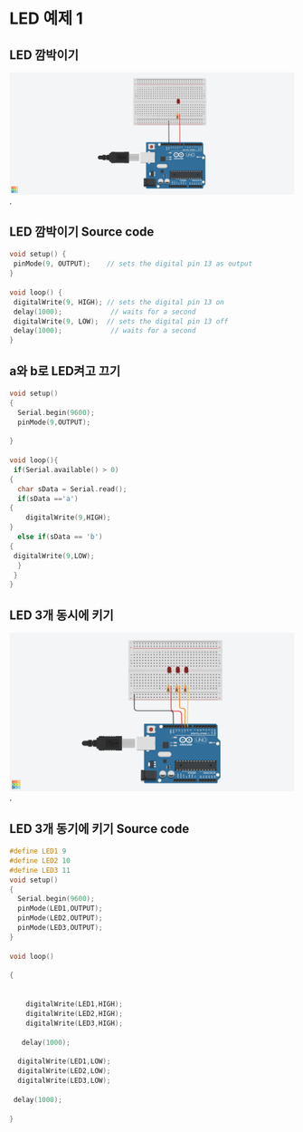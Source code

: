 # LED 예제 1
## LED 깜박이기
![LED](./images/LED00.png).

## LED 깜박이기 Source code

 ```c
void setup() {
  pinMode(9, OUTPUT);    // sets the digital pin 13 as output
}

void loop() {
  digitalWrite(9, HIGH); // sets the digital pin 13 on
  delay(1000);            // waits for a second
  digitalWrite(9, LOW);  // sets the digital pin 13 off
  delay(1000);            // waits for a second
}

 ```
## a와 b로 LED켜고 끄기
```c
void setup()
{
  Serial.begin(9600);
  pinMode(9,OUTPUT);
 
}

void loop(){
 if(Serial.available() > 0)
{
  char sData = Serial.read();
  if(sData =='a')
{
    digitalWrite(9,HIGH);
}
  else if(sData == 'b')
{
 digitalWrite(9,LOW);
  }
 }
}
```
## LED 3개 동시에 키기
![LED](./images/LED01.png).
## LED 3개 동기에 키기 Source code
```c
#define LED1 9
#define LED2 10
#define LED3 11
void setup()
{
  Serial.begin(9600);
  pinMode(LED1,OUTPUT);
  pinMode(LED2,OUTPUT);
  pinMode(LED3,OUTPUT);
}

void loop()
  
{
 
    
    digitalWrite(LED1,HIGH);
    digitalWrite(LED2,HIGH);
 	digitalWrite(LED3,HIGH);
  
   delay(1000);
  
  digitalWrite(LED1,LOW);
  digitalWrite(LED2,LOW);
  digitalWrite(LED3,LOW);
 
 delay(1000);

}

```
